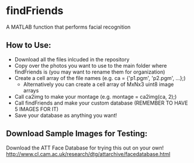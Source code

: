 # findFriends
A MATLAB function that performs facial recognition

## How to Use:
- Download all the files inlcuded in the repository
- Copy over the photos you want to use to the main folder where findFriends is (you may want to rename them for organization)
- Create a cell array of the file names (e.g. ca = {'p1.pgm', 'p2.pgm', ...};)
  - Alternatively you can create a cell array of MxNx3 uint8 image arrays
- Call ca2img to make your montage (e.g. montage = ca2img(ca, 2);)
- Call findFriends and make your custom database (REMEMBER TO HAVE 5 IMAGES FOR IT)
- Save your database as anything you want!

## Download Sample Images for Testing:
Download the ATT Face Database for trying this out on your own!
http://www.cl.cam.ac.uk/research/dtg/attarchive/facedatabase.html
